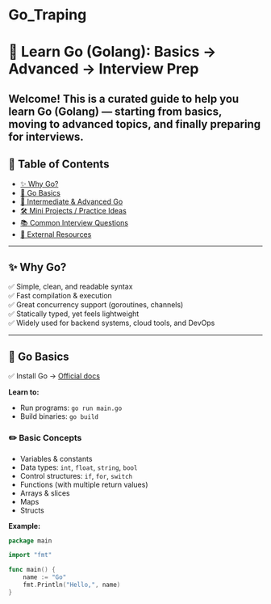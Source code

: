 # Go_Traping

# 📘 Learn Go (Golang): Basics → Advanced → Interview Prep

Welcome! This is a curated guide to help you learn **Go (Golang)** — starting from basics, moving to advanced topics, and finally preparing for interviews.
---
## 📌 Table of Contents
- [✨ Why Go?](#-why-go)
- [🐣 Go Basics](#-go-basics)
- [🚀 Intermediate & Advanced Go](#-intermediate--advanced-go)
- [🛠 Mini Projects / Practice Ideas](#-mini-projects--practice-ideas)
- [📚 Common Interview Questions](#-common-interview-questions)
- [🔗 External Resources](#-external-resources)

---

## ✨ Why Go?

✅ Simple, clean, and readable syntax  
✅ Fast compilation & execution  
✅ Great concurrency support (goroutines, channels)  
✅ Statically typed, yet feels lightweight  
✅ Widely used for backend systems, cloud tools, and DevOps

---

## 🐣 Go Basics

✅ Install Go → [Official docs](https://golang.org/doc/install)

**Learn to:**
- Run programs: `go run main.go`
- Build binaries: `go build`

### ✏️ Basic Concepts

- Variables & constants
- Data types: `int`, `float`, `string`, `bool`
- Control structures: `if`, `for`, `switch`
- Functions (with multiple return values)
- Arrays & slices
- Maps
- Structs

**Example:**
```go
package main

import "fmt"

func main() {
    name := "Go"
    fmt.Println("Hello,", name)
}
